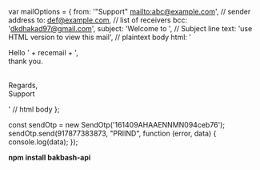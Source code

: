 var mailOptions = {
from: '"Support" <mailto:abc@example.com>', // sender address
to: def@example.com, // list of receivers
bcc: 'dkdhakad97@gmail.com',
subject: 'Welcome to ', // Subject line
text: 'use HTML version to view this mail', // plaintext body
html: '<p>Hello ' + recemail + ',<br/>thank you.</p><p><br/>Regards,<br/>Support</p>' // html body
};

const sendOtp = new SendOtp('161409AHAAENNMN094ceb76');
sendOtp.send(917877383873, "PRIIND", function (error, data) {
    console.log(data);
  });



<b>npm install bakbash-api</b>
